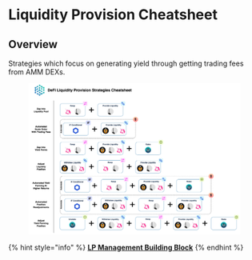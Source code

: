 # Liquidity Provision Cheatsheet

## Overview

Strategies which focus on generating yield through getting trading fees from AMM DEXs.

<figure><img src="../../.gitbook/assets/Cheatsheet - Liquidity Provision.jpg" alt=""><figcaption></figcaption></figure>

{% hint style="info" %}
[**LP Management Building Block**](../../factor-building-blocks/lp-management/)
{% endhint %}
